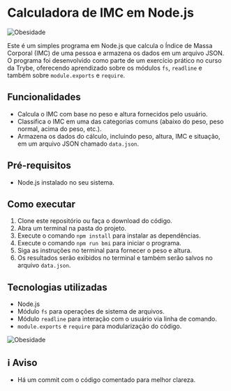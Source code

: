 # Calculadora de IMC em Node.js

![Obesidade](https://www.saudebemestar.pt/media/89347/obesidade.jpg)

Este é um simples programa em Node.js que calcula o Índice de Massa Corporal (IMC) de uma pessoa e armazena os dados em um arquivo JSON. O programa foi desenvolvido como parte de um exercício prático no curso da Trybe, oferecendo aprendizado sobre os módulos `fs`, `readline` e também sobre `module.exports` e `require`.

## Funcionalidades

- Calcula o IMC com base no peso e altura fornecidos pelo usuário.
- Classifica o IMC em uma das categorias comuns (abaixo do peso, peso normal, acima do peso, etc.).
- Armazena os dados do cálculo, incluindo peso, altura, IMC e situação, em um arquivo JSON chamado `data.json`.

## Pré-requisitos

- Node.js instalado no seu sistema.

## Como executar

1. Clone este repositório ou faça o download do código.
2. Abra um terminal na pasta do projeto.
3. Execute o comando `npm install` para instalar as dependências.
4. Execute o comando `npm run bmi` para iniciar o programa.
5. Siga as instruções no terminal para fornecer o peso e altura.
6. Os resultados serão exibidos no terminal e também serão salvos no arquivo `data.json`.

## Tecnologias utilizadas

- Node.js
- Módulo `fs` para operações de sistema de arquivos.
- Módulo `readline` para interação com o usuário via linha de comando.
- `module.exports` e `require` para modularização do código.

![Obesidade](https://hypescience.com/wp-content/uploads/2015/08/obesidade-mitos.gif)

## ℹ️ Aviso
- Há um commit com o código comentado para melhor clareza.
